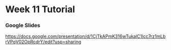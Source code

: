 # Week 11 Tutorial

### Google Slides
https://docs.google.com/presentation/d/1CjTkAPmK316wTukalC1lcc7rz1mLbrVPqV02OpRcdrY/edit?usp=sharing
